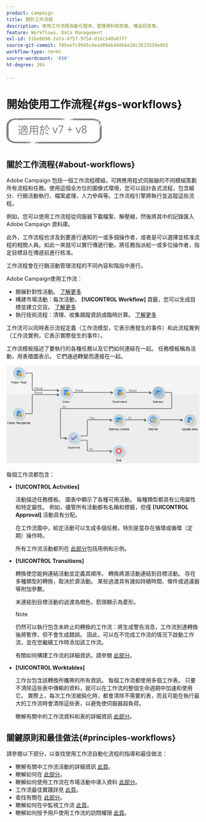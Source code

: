 ```yaml
---
product: campaign
title: 關於工作流程
description: 使用工作流程自動化程序、管理資料和對象、傳送訊息等。
feature: Workflows, Data Management
exl-id: 51be6b90-2a7a-4757-9754-d16c540a87ff
source-git-commit: f05eefc9945c4ead89eb448b6e28c3523559e055
workflow-type: tm+mt
source-wordcount: '650'
ht-degree: 26%

---
```


# 開始使用工作流程{#gs-workflows}

![](../../assets/common.svg)

## 關於工作流程{#about-workflows}

Adobe Campaign 包括一個工作流程模組，可跨應用程式伺服器的不同模組策劃所有流程和任務。使用這個全方位的圖像式環境，您可以設計各式流程，包含細分、行銷活動執行、檔案處理、人力參與等。工作流程引擎將執行並追蹤這些流程。

例如，您可以使用工作流程從伺服器下載檔案、解壓縮，然後將其中的記錄匯入 Adobe Campaign 資料庫。

此外，工作流程也涉及到要進行通知的一或多個操作者，或者是可以選擇並核准流程的相關人員。如此一來就可以實行傳遞行動，將任務指派給一或多位操作者，指定目標且在傳遞前進行核准。

工作流程會在行銷活動管理流程的不同內容和階段中進行。

Adobe Campaign使用工作流：

* 開展針對性活動。 [了解更多](building-a-workflow.md#implementation-steps-)
* 構建市場活動：每次活動， **[!UICONTROL Workflow]** 頁籤，您可以生成目標並建立交貨。 [了解更多](building-a-workflow.md#campaign-workflows)
* 執行技術流程：清理、收集跟蹤資訊或臨時計算。 [了解更多](building-a-workflow.md#technical-workflows)

工作流可以同時表示流程定義（工作流模型，它表示應發生的事件）和此流程實例（工作流實例，它表示實際發生的事件）。

工作流模板描述了要執行的各種任務以及它們如何連結在一起。 任務模板稱為活動，用表徵圖表示。 它們通過轉變而連接在一起。

![](assets/example1.png)

每個工作流都包含：

* **[!UICONTROL Activities]**

   活動描述任務模板。 圖表中顯示了各種可用活動。 每種類型都具有公用屬性和特定屬性。 例如，儘管所有活動都有名稱和標籤，但僅 **[!UICONTROL Approval]** 活動具有分配。

   在工作流圖中，給定活動可以生成多個任務，特別是當存在循環或循環（定期）操作時。

   所有工作流活動都列在 [此部分](about-activities.md)包括用例和示例。

* **[!UICONTROL Transitions]**

   轉換使您能夠連結活動並定義其順序。 轉換將源活動連結到目標活動。 存在多種類型的轉換，取決於源活動。 某些過渡具有諸如持續時間、條件或過濾器等附加參數。

   未連結到目標活動的過渡為橙色，箭頭顯示為菱形。

   >[!NOTE]
   >
   >仍然可以執行包含未終止的轉換的工作流：將生成警告消息，工作流到達轉換後將暫停，但不會生成錯誤。 因此，可以在不完成工作流的情況下啟動工作流，並在您繼續工作時添加該工作流。

   有關如何構建工作流的詳細資訊，請參閱 [此部分](building-a-workflow.md)。

* **[!UICONTROL Worktables]**

   工作台包含該轉換所攜帶的所有資訊。 每個工作流都使用多個工作表。 只要不清除這些表中傳輸的資料，就可以在工作流的整個生命週期中加速和使用它。 實際上，每次工作流被鈍化時，都會清除不需要的表，而且可能在執行最大的工作流時會清除這些表，以避免使伺服器超負荷。

   瞭解有關中的工作流資料和表的詳細資訊 [此部分](how-to-use-workflow-data.md)。

## 關鍵原則和最佳做法{#principles-workflows}

請參閱以下部分，以查找使用工作流自動化流程的指導和最佳做法：

* 瞭解有關中工作流活動的詳細資訊 [此頁](how-to-use-workflow-data.md)。
* 瞭解如何在 [此部分](building-a-workflow.md)。
* 瞭解如何使用工作流在市場活動中導入資料 [此部分](../../platform/using/import-export-workflows.md)。
* 工作流最佳實踐詳見 [此頁](workflow-best-practices.md)。
* 查找有關在 [此部分](starting-a-workflow.md)。
* 瞭解如何在中監視工作流 [此頁](monitoring-workflow-execution.md)。
* 瞭解如何授予用戶使用工作流的訪問權限 [此頁](managing-rights.md)。
